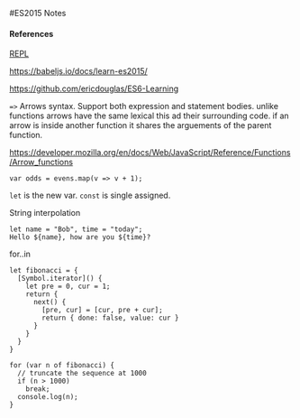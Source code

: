 #ES2015 Notes

#### References

[REPL](https://babeljs.io/repl/#?babili=false&evaluate=true&lineWrap=false&presets=es2015%2Creact%2Cstage-2&code=)

https://babeljs.io/docs/learn-es2015/

https://github.com/ericdouglas/ES6-Learning



`=>` Arrows syntax. Support both expression and statement bodies. unlike functions arrows have the same lexical this ad their surrounding code. if an arrow is inside another function it shares the arguements of the parent function.

https://developer.mozilla.org/en/docs/Web/JavaScript/Reference/Functions/Arrow_functions

`var odds = evens.map(v => v + 1);`

`let` is the new var. `const` is single assigned.

String interpolation

```
let name = "Bob", time = "today";
Hello ${name}, how are you ${time}?
```

for..in

```
let fibonacci = {
  [Symbol.iterator]() {
    let pre = 0, cur = 1;
    return {
      next() {
        [pre, cur] = [cur, pre + cur];
        return { done: false, value: cur }
      }
    }
  }
}

for (var n of fibonacci) {
  // truncate the sequence at 1000
  if (n > 1000)
    break;
  console.log(n);
}
```
